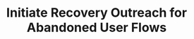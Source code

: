 ---
title: Initiate Recovery Outreach for Abandoned User Flows
excerpt: >-
  This endpoint allows merchants to notify Yuno's Recovery Agent when a user
  abandons their purchase flow, such as during product selection or after
  initiating checkout, before completing a payment. The submitted data enables
  Yuno to follow up with the user via call or WhatsApp to encourage completion
  of the transaction.## Security and compliance- **Authentication**: API access
  requires a valid API key provided in the request headers.- **Data
  Protection**: All data must be transmitted over HTTPS. Yuno adheres to
  relevant data protection regulations, including **GDPR** and **LGPD**.- **Data
  Usage**: Submitted data will be used solely for the purpose of customer
  engagement and will not be stored beyond the necessary duration.> ## 📘 Use
  Case Example> A user named Jane Doe adds a pair of wireless headphones to her
  cart on a merchant's website but abandons the checkout process. The merchant's
  system detects this and sends the relevant payload to Yuno’s Recovery Agent
  API. Yuno then initiates a WhatsApp message to Jane, reminding her of the
  items left in her cart and offering assistance to complete the purchase.
api:
  file: ai-caller.json
  operationId: initiate-recovery-outreach-for-abandoned-user-flows
deprecated: false
hidden: false
metadata:
  title: ''
  description: ''
  robots: index
next:
  description: ''
---